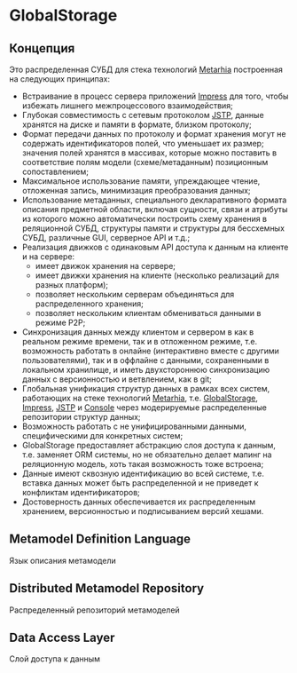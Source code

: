 # GlobalStorage

## Концепция

Это распределенная СУБД для стека технологий [Metarhia](https://github.com/metarhia/Metarhia)
построенная на следующих принципах:
* Встраивание в процесс сервера приложений [Impress](https://github.com/metarhia/Impress)
для того, чтобы избежать лишнего межпроцессового взаимодействия;
* Глубокая совместимость с сетевым протоколом [JSTP](https://github.com/metarhia/JSTP),
данные хранятся на диске и памяти в формате, близком протоколу;
* Формат передачи данных по протоколу и формат хранения могут не содержать
идентификаторов полей, что уменьшает их размер; значения полей хранятся в
массивах, которые можно поставить в соответствие полям модели (схеме/метаданным)
позиционным сопоставлением;
* Максимальное использование памяти, упреждающее чтение, отложенная запись,
минимизация преобразования данных;
* Использование метаданных, специального декларативного формата описания
предметной области, включая сущности, связи и атрибуты из которого можно
автоматически построить схему хранения в реляционной СУБД, структуры памяти и
структуры для бессхемных СУБД, различные GUI, серверное API и т.д.;
* Реализация движков с одинаковым API доступа к данным на клиенте и на сервере:
  - имеет движок хранения на сервере;
  - имеет движки хранения на клиенте (несколько реализаций для разных платформ);
  - позволяет нескольким серверам объединяться для распределенного хранения;
  - позволяет нескольким клиентам обмениваться данными в режиме P2P;
* Синхронизация данных между клиентом и сервером в как в реальном режиме
времени, так и в отложенном режиме, т.е. возможность работать в онлайне
(интерактивно вместе с другими пользователями), так и в оффлайне с данными,
сохраненными в локальном хранилище, и иметь двухстороннюю синхронизацию данных
с версионностью и ветвлением, как в git;
* Глобальная унификация структур данных в рамках всех систем, работающих на
стеке технологий [Metarhia](https://github.com/metarhia/Metarhia), т.е.
[GlobalStorage](https://github.com/metarhia/GlobalStorage),
[Impress](https://github.com/metarhia/Impress),
[JSTP](https://github.com/metarhia/JSTP) и
[Console](https://github.com/metarhia/Console) через модерируемые распределенные
репозитории структур данных;
* Возможность работать с не унифицированными данными, специфическими для
конкретных систем;
* GlobalStorage предоставляет абстракцию слоя доступа к данным, т.е. заменяет
ORM системы, но не обязательно делает мапинг на реляционную модель, хоть такая
возможность тоже встроена;
* Данные имеют сквозную идентификацию во всей системе, т.е. вставка данных может
быть распределенной и не приведет к конфликтам идентификаторов;
* Достоверность данных обеспечивается их распределенным хранением, версионностью
и подписыванием версий хешами.

## Metamodel Definition Language

Язык описания метамодели

## Distributed Metamodel Repository

Распределенный репозиторий метамоделей

## Data Access Layer

Слой доступа к данным
